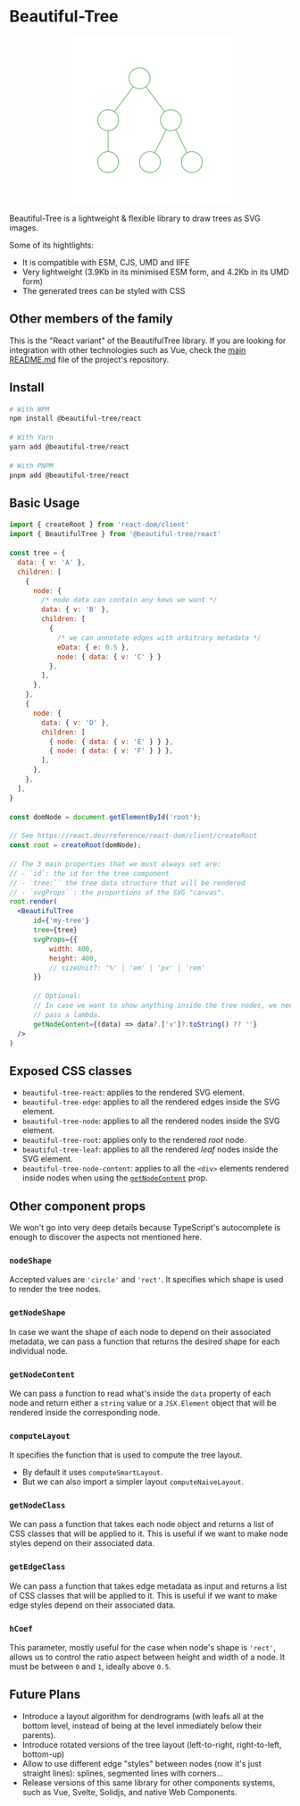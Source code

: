 # Beautiful-Tree

<p align="center">
<img
  src="https://raw.githubusercontent.com/Coder-Spirit/beautiful-tree/main/docs/example1.svg"
	style="height:300px;width:300px;"
	alt="Tree rendered with BeautifulTree"
/>
</p>

Beautiful-Tree is a lightweight & flexible library to draw trees as SVG images.

Some of its hightlights:
- It is compatible with ESM, CJS, UMD and IIFE
- Very lightweight (3.9Kb in its minimised ESM form, and 4.2Kb in its UMD form)
- The generated trees can be styled with CSS

## Other members of the family

This is the "React variant" of the BeautifulTree library. If you are looking
for integration with other technologies such as Vue, check the
[main README.md](https://github.com/Coder-Spirit/beautiful-tree?tab=readme-ov-file#beautiful-tree)
file of the project's repository.

## Install

```bash
# With NPM
npm install @beautiful-tree/react

# With Yarn
yarn add @beautiful-tree/react

# With PNPM
pnpm add @beautiful-tree/react
```

## Basic Usage

```jsx
import { createRoot } from 'react-dom/client'
import { BeautifulTree } from '@beautiful-tree/react'

const tree = {
  data: { v: 'A' },
  children: [
    {
      node: {
        /* node data can contain any kews we want */
        data: { v: 'B' },
        children: [
          {
            /* we can annotate edges with arbitrary metadata */
            eData: { e: 0.5 },
            node: { data: { v: 'C' } }
          },
        ],
      },
    },
    {
      node: {
        data: { v: 'D' },
        children: [
          { node: { data: { v: 'E' } } },
          { node: { data: { v: 'F' } } },
        ],
      },
    },
  ],
}

const domNode = document.getElementById('root');

// See https://react.dev/reference/react-dom/client/createRoot
const root = createRoot(domNode);

// The 3 main properties that we must always set are:
// - `id`: the id for the tree component
// - `tree:`` the tree data structure that will be rendered
// - `svgProps``: the proportions of the SVG "canvas".
root.render(
  <BeautifulTree
      id={'my-tree'}
      tree={tree}
      svgProps={{
          width: 400,
          height: 400,
          // sizeUnit?: '%' | 'em' | 'px' | 'rem'
      }}

      // Optional:
      // In case we want to show anything inside the tree nodes, we need to
      // pass a lambda.
      getNodeContent={(data) => data?.['v']?.toString() ?? ''}
  />
)
```

## Exposed CSS classes

- `beautiful-tree-react`: applies to the rendered SVG element.
- `beautiful-tree-edge`: applies to all the rendered edges inside the SVG
  element.
- `beautiful-tree-node`: applies to all the rendered nodes inside the SVG
  element.
- `beautiful-tree-root`: applies only to the rendered _root_ node.
- `beautiful-tree-leaf`: applies to all the rendered _leaf_ nodes inside the SVG
  element.
- `beautiful-tree-node-content`: applies to all the `<div>` elements rendered
  inside nodes when using the [`getNodeContent`](#getnodecontent) prop.

## Other component props

We won't go into very deep details because TypeScript's autocomplete is enough
to discover the aspects not mentioned here.

### `nodeShape`

Accepted values are `'circle'` and `'rect'`. It specifies which shape is used
to render the tree nodes.

### `getNodeShape`

In case we want the shape of each node to depend on their associated metadata,
we can pass a function that returns the desired shape for each individual node.

### `getNodeContent`

We can pass a function to read what's inside the `data` property of each node
and return either a `string` value or a `JSX.Element` object that will be
rendered inside the corresponding node.

### `computeLayout`

It specifies the function that is used to compute the tree layout.
- By default it uses `computeSmartLayout`.
- But we can also import a simpler layout `computeNaiveLayout`.

### `getNodeClass`

We can pass a function that takes each node object and returns a list of CSS
classes that will be applied to it. This is useful if we want to make node
styles depend on their associated data.

### `getEdgeClass`

We can pass a function that takes edge metadata as input and returns a list of
CSS classes that will be applied to it. This is useful if we want to make edge
styles depend on their associated data.

### `hCoef`

This parameter, mostly useful for the case when node's shape is `'rect'`, allows
us to control the ratio aspect between height and width of a node. It must be
between `0` and `1`, ideally above `0.5`.

## Future Plans

- Introduce a layout algorithm for dendrograms (with leafs all at the bottom
  level, instead of being at the level inmediately below their parents).
- Introduce rotated versions of the tree layout (left-to-right, right-to-left,
  bottom-up)
- Allow to use different edge "styles" between nodes (now it's just straight
  lines): splines, segmented lines with corners...
- Release versions of this same library for other components systems, such as
  Vue, Svelte, Solidjs, and native Web Components.
